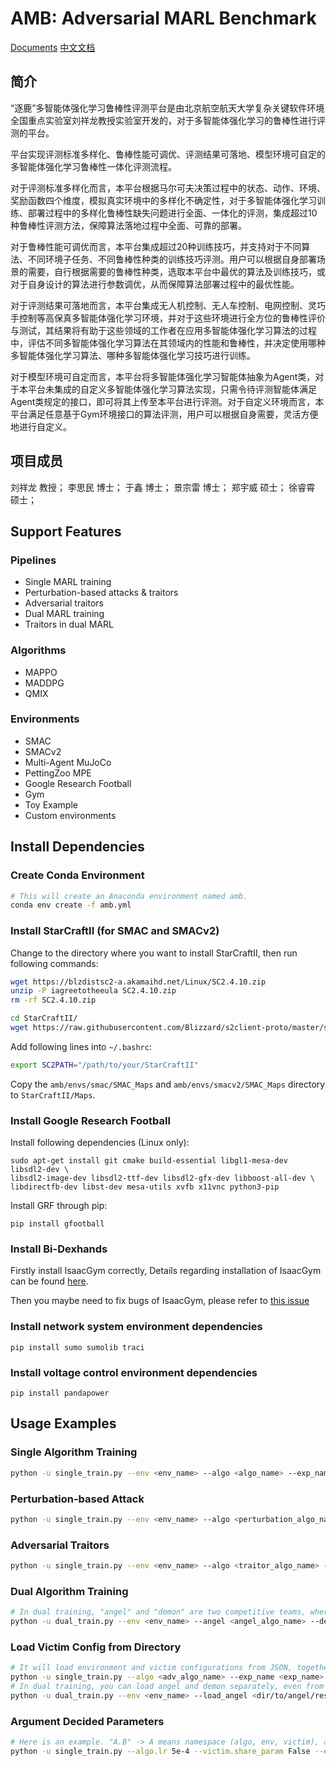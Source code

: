 # AMB: Adversarial MARL Benchmark

[Documents](https://marl.aisafety.org.cn/doc/index.html) [中文文档](https://marl.aisafety.org.cn/doc/index.html)

## 简介

“逐鹿”多智能体强化学习鲁棒性评测平台是由北京航空航天大学复杂关键软件环境全国重点实验室刘祥龙教授实验室开发的，对于多智能体强化学习的鲁棒性进行评测的平台。

平台实现评测标准多样化、鲁棒性能可调优、评测结果可落地、模型环境可自定的多智能体强化学习鲁棒性一体化评测流程。

对于评测标准多样化而言，本平台根据马尔可夫决策过程中的状态、动作、环境、奖励函数四个维度，模拟真实环境中的多样化不确定性，对于多智能体强化学习训练、部署过程中的多样化鲁棒性缺失问题进行全面、一体化的评测，集成超过10种鲁棒性评测方法，保障算法落地过程中全面、可靠的部署。

对于鲁棒性能可调优而言，本平台集成超过20种训练技巧，并支持对于不同算法、不同环境子任务、不同鲁棒性种类的训练技巧评测。用户可以根据自身部署场景的需要，自行根据需要的鲁棒性种类，选取本平台中最优的算法及训练技巧，或对于自身设计的算法进行参数调优，从而保障算法部署过程中的最优性能。

对于评测结果可落地而言，本平台集成无人机控制、无人车控制、电网控制、灵巧手控制等高保真多智能体强化学习环境，并对于这些环境进行全方位的鲁棒性评价与测试，其结果将有助于这些领域的工作者在应用多智能体强化学习算法的过程中，评估不同多智能体强化学习算法在其领域内的性能和鲁棒性，并决定使用哪种多智能体强化学习算法、哪种多智能体强化学习技巧进行训练。

对于模型环境可自定而言，本平台将多智能体强化学习智能体抽象为Agent类，对于本平台未集成的自定义多智能体强化学习算法实现，只需令待评测智能体满足Agent类规定的接口，即可将其上传至本平台进行评测。对于自定义环境而言，本平台满足任意基于Gym环境接口的算法评测，用户可以根据自身需要，灵活方便地进行自定义。

## 项目成员

刘祥龙 教授； 李思民 博士； 于鑫 博士； 景宗雷 博士； 郑宇威 硕士； 徐睿霄 硕士；


## Support Features

### Pipelines

* Single MARL training
* Perturbation-based attacks & traitors
* Adversarial traitors
* Dual MARL training
* Traitors in dual MARL

### Algorithms

* MAPPO
* MADDPG
* QMIX

### Environments

* SMAC
* SMACv2
* Multi-Agent MuJoCo
* PettingZoo MPE
* Google Research Football
* Gym
* Toy Example
* Custom environments

## Install Dependencies

### Create Conda Environment

```bash
# This will create an Anaconda environment named amb.
conda env create -f amb.yml
```

### Install StarCraftII (for SMAC and SMACv2)

Change to the directory where you want to install StarCraftII, then run following commands:

```bash
wget https://blzdistsc2-a.akamaihd.net/Linux/SC2.4.10.zip
unzip -P iagreetotheeula SC2.4.10.zip 
rm -rf SC2.4.10.zip

cd StarCraftII/
wget https://raw.githubusercontent.com/Blizzard/s2client-proto/master/stableid.json
```

Add following lines into `~/.bashrc`:

```bash
export SC2PATH="/path/to/your/StarCraftII"
```

Copy the `amb/envs/smac/SMAC_Maps` and `amb/envs/smacv2/SMAC_Maps` directory to `StarCraftII/Maps`.

### Install Google Research Football

Install following dependencies (Linux only):

```shell
sudo apt-get install git cmake build-essential libgl1-mesa-dev libsdl2-dev \
libsdl2-image-dev libsdl2-ttf-dev libsdl2-gfx-dev libboost-all-dev \
libdirectfb-dev libst-dev mesa-utils xvfb x11vnc python3-pip
```

Install GRF through pip:

```shell
pip install gfootball
```

### Install Bi-Dexhands

Firstly install IsaacGym correctly, Details regarding installation of IsaacGym can be found [here](https://developer.nvidia.com/isaac-gym).

Then you maybe need to fix bugs of IsaacGym, please refer to [this issue](https://forums.developer.nvidia.com/t/attributeerror-module-numpy-has-no-attribute-float/270702)

### Install network system environment dependencies

```shell
pip install sumo sumolib traci
```

### Install voltage control environment dependencies

```shell
pip install pandapower
```

## Usage Examples

### Single Algorithm Training

```bash
python -u single_train.py --env <env_name> --algo <algo_name> --exp_name <exp_name> --run single
```

### Perturbation-based Attack

```bash
python -u single_train.py --env <env_name> --algo <perturbation_algo_name> --exp_name <exp_name> --run perturbation --victim <victim_algo_name> --load_victim <dir/to/your/logdir>
```

### Adversarial Traitors

```bash
python -u single_train.py --env <env_name> --algo <traitor_algo_name> --exp_name <exp_name> --run traitor --victim <victim_algo_name> --load_victim <dir/to/your/logdir>
```

### Dual Algorithm Training

```bash
# In dual training, "angel" and "demon" are two competitive teams, where we only train "angel" but fix "demon".
python -u dual_train.py --env <env_name> --angel <angel_algo_name> --demon <demon_algo_name> --exp_name <exp_name> --run dual
```

### Load Victim Config from Directory

```bash
# It will load environment and victim configurations from JSON, together with the victim's checkpoints in "models/" directory
python -u single_train.py --algo <adv_algo_name> --exp_name <exp_name> --run [traitor|perturbation] --load_victim <dir/to/victim/results>
# In dual training, you can load angel and demon separately, even from single training checkpoint.
python -u dual_train.py --env <env_name> --load_angel <dir/to/angel/results> --load_victim <dir/to/demon/results> --exp_name <exp_name> --run dual
```

### Argument Decided Parameters

```bash
# Here is an example. "A.B" -> A means namespace (algo, env, victim), and B means the parameter name.
python -u single_train.py --algo.lr 5e-4 --victim.share_param False --env.map_name 2s3z
```
